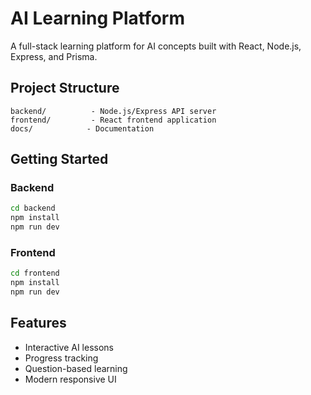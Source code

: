 # AI Learning Platform

A full-stack learning platform for AI concepts built with React, Node.js, Express, and Prisma.

## Project Structure

```
backend/          - Node.js/Express API server
frontend/         - React frontend application
docs/            - Documentation
```

## Getting Started

### Backend
```bash
cd backend
npm install
npm run dev
```

### Frontend
```bash
cd frontend
npm install
npm run dev
```

## Features

- Interactive AI lessons
- Progress tracking
- Question-based learning
- Modern responsive UI
